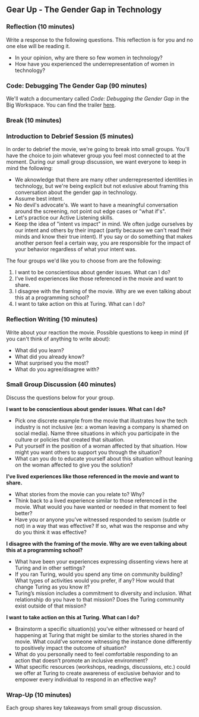 ## Gear Up - The Gender Gap in Technology

### Reflection (10 minutes)

Write a response to the following questions. This reflection is for you and no one else will be reading it.

* In your opinion, why are there so few women in technology?
* How have you experienced the underrepresentation of women in technology?

### Code: Debugging The Gender Gap (90 minutes)

We'll watch a documentary called _Code: Debugging the Gender Gap_ in the Big Workspace. You can find the trailer [here](http://www.codedoc.co/about/).

### Break (10 minutes)

### Introduction to Debrief Session (5 minutes)

In order to debrief the movie, we're going to break into small groups. You'll have the choice to join whatever group you feel most connected to at the moment. During our small group discussion, we want everyone to keep in mind the following:

* We aknowledge that there are many other underrepresented identities in technology, but we're being explicit but not exlusive about framing this conversation about the gender gap in technology.
* Assume best intent.
* No devil's advocate's. We want to have a meaningful conversation around the screening, not point out edge cases or "what if's".
* Let's practice our Active Listening skills.
* Keep the idea of "intent vs impact" in mind. We often judge ourselves by our intent and others by their impact (partly because we can't read their minds and know their true intent). If you say or do something that makes another person feel a certain way, you are responsible for the impact of your behavior regardless of what your intent was. 

The four groups we'd like you to choose from are the following:

  1. I want to be conscientious about gender issues. What can I do?   
  2. I’ve lived experiences like those referenced in the movie and want to share.  
  3. I disagree with the framing of the movie. Why are we even talking about this at a programming school?  
  4. I want to take action on this at Turing. What can I do?  

### Reflection Writing (10 minutes)

Write about your reaction the movie. Possible questions to keep in mind (if you can't think of anything to write about):

* What did you learn? 
* What did you already know? 
* What surprised you the most? 
* What do you agree/disagree with?

### Small Group Discussion (40 minutes)

Discuss the questions below for your group.

**I want to be conscientious about gender issues. What can I do?**
* Pick one discrete example from the movie that illustrates how the tech industry is not inclusive (ex: a woman leaving a company is shamed on social media). Name three situations in which you participate in the culture or policies that created that situation.
* Put yourself in the position of a woman affected by that situation. How might you want others to support you through the situation?
* What can you do to educate yourself about this situation without leaning on the woman affected to give you the solution?

**I’ve lived experiences like those referenced in the movie and want to share.**  
* What stories from the movie can you relate to? Why?
* Think back to a lived experience similar to those referenced in the movie. What would you have wanted or needed in that moment to feel better?
* Have you or anyone you’ve witnessed responded to sexism (subtle or not) in a way that was effective? If so, what was the response and why do you think it was effective?

**I disagree with the framing of the movie. Why are we even talking about this at a programming school?**  
* What have been your experiences expressing dissenting views here at Turing and in other settings?
* If you ran Turing, would you spend any time on community building? What types of activities would you prefer, if any? How would that change Turing as you know it?
* Turing’s mission includes a commitment to diversity and inclusion. What relationship do you have to that mission? Does the Turing community exist outside of that mission?

**I want to take action on this at Turing. What can I do?**
* Brainstorm a specific situation(s) you’ve either witnessed or heard of happening at Turing that might be similar to the stories shared in the movie. What could’ve someone witnessing the instance done differently to positively impact the outcome of situation?
* What do you personally need to feel comfortable responding to an action that doesn’t promote an inclusive environment?
* What specific resources (workshops, readings, discussions, etc.) could we offer at Turing to create awareness of exclusive behavior and to empower every individual to respond in an effective way? 

### Wrap-Up (10 minutes)

Each group shares key takeaways from small group discussion.
